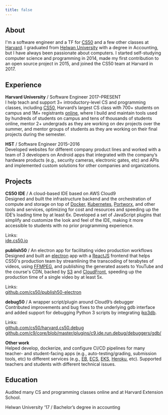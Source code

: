 ```yaml
---
title: false
---
```


## About

I'm a software engineer and a TF for [CS50](https://cs50.harvard.edu/) and a few other classes at [Harvard](https://harvard.edu/). I graduated from [Helwan University](https://en.wikipedia.org/wiki/Helwan_University) with a degree in Accounting, but I have always been passionate about computers. I started self-studying computer science and programming in 2014, made my first contribution to an open source project in 2015, and joined the CS50 team at Harvard in 2017.


## Experience

**Harvard University** / Software Engineer 2017–PRESENT<br>
I help teach and support 3+ introductory-level CS and programming classes, including [CS50](https://cs50.harvard.edu/), Harvard’s largest CS class with 700+ students on campus and 1M+ registrants [online](https://cs50.edx.org/), where I build and maintain tools used by hundreds of students on campus and tens of thousands of students online, mentor 2+ undergrads as they are working on dev projects over the summer, and mentor groups of students as they are working on their final projects during the semester.


**HST** / Software Engineer 2015–2016<br>
Developed websites for different company product lines and worked with a team of 3 developers on Android apps that integrated with the company’s hardware products (e.g., security cameras, electronic gates, etc) and APIs and implemented custom solutions for other companies and organizations.


## Projects

**CS50 IDE** / A cloud-based IDE based on AWS Cloud9<br>
Designed and built the infrastructure backend and the orchestration of compute and storage on top of [Docker](https://www.docker.com/), [Kubernetes](https://kubernetes.io/), [Portworx](https://portworx.com/), and other tools and services, optimizing for cost and resources and speeding up the IDE’s loading time by at least 6x. Developed a set of JavaScript plugins that simplify and customize the look and feel of the IDE, making it more accessible to students with no prior programming experience.

Links:<br>
[ide.cs50.io](https://ide.cs50.io/)

**publish50** / An electron app for facilitating video production workflows<br>
Designed and built an [electron](https://www.electronjs.org/) app with a [ReactJS](https://reactjs.org/) frontend that helps CS50's production team by streamlining the transcoding of terabytes of videos, using [FFMPEG](https://www.ffmpeg.org/), and publishing the generated assets to YouTube and the course's CDN, backed by [S3](https://aws.amazon.com/s3/) and [CloudFront](https://aws.amazon.com/cloudfront/), speeding up the production time of a single video by at least 5x.

Links:<br>
[github.com/cs50/publish50-electron](https://github.com/cs50/publish50-electron/)

**debug50** / A wrapper script/plugin around Cloud9’s debugger<br>
Contributed improvements and bug fixes to the underlying gdb interface and added support for debugging Python 3 scripts by integrating i[kp3db](https://github.com/cs50/ikp3db/).

Links:<br>
[github.com/cs50/harvard.cs50.debug](https://github.com/cs50/harvard.cs50.debug/)<br>
[github.com/c9/core/blob/master/plugins/c9.ide.run.debug/debuggers/gdb/](github.com/c9/core/blob/master/plugins/c9.ide.run.debug/debuggers/gdb/)

**Other work**<br>
Helped develop, dockerize, and configure CI/CD pipelines for many teacher- and student-facing apps (e.g., auto-testing/grading, submission tools, etc) to different services (e.g., [EB](https://aws.amazon.com/elasticbeanstalk/), [ECS](https://aws.amazon.com/ecs/), [EKS](https://aws.amazon.com/eks/), [Heroku](https://www.heroku.com/), etc). Supported teachers and students with different technical issues.


## Education

Audited many CS and programming classes online and at Harvard Extension School.

Helwan University ‘17 / Bachelor’s degree in accounting


<script>
    $('.embed-responsive-16by9').removeClass('embed-responsive-16by9').addClass('embed-responsive-21by9');
</script>

<!-- Global site tag (gtag.js) - Google Analytics -->
<script async src="https://www.googletagmanager.com/gtag/js?id=UA-154496330-1"></script>
<script>
    window.dataLayer = window.dataLayer || [];
    function gtag(){dataLayer.push(arguments);}
    gtag('js', new Date());

    gtag('config', 'UA-154496330-1');
</script>
